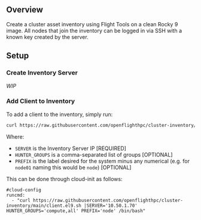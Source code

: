 ## Overview

Create a cluster asset inventory using Flight Tools on a clean Rocky 9 image. All nodes that join the inventory can be logged in via SSH with a known key created by the server.

## Setup

### Create Inventory Server

_WIP_

### Add Client to Inventory

To add a client to the inventory, simply run:
```bash
curl https://raw.githubusercontent.com/openflighthpc/cluster-inventory/main/client.el9.sh |SERVER="SERVER_IP_ADDRESS" HUNTER_GROUPS='compute,all' PREFIX='node' /bin/bash
```

Where:
- `SERVER` is the Inventory Server IP [REQUIRED]
- `HUNTER_GROUPS` is a comma-separated list of groups [OPTIONAL]
- `PREFIX` is the label desired for the system minus any numerical (e.g. for `node01` naming this would be `node`) [OPTIONAL]

This can be done through cloud-init as follows:
```
#cloud-config
runcmd:
  - "curl https://raw.githubusercontent.com/openflighthpc/cluster-inventory/main/client.el9.sh |SERVER='10.50.1.70' HUNTER_GROUPS='compute,all' PREFIX='node' /bin/bash"
```


